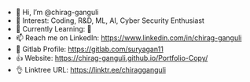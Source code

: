 - 👋 Hi, I’m @chirag-ganguli
- 👀 Interest: Coding, R&D, ML, AI, Cyber Security Enthusiast
- 🌱 Currently Learning: 🫤
- 📫 Reach me on LinkedIn: https://www.linkedin.com/in/chirag-ganguli
- 🔆 Gitlab Profile: https://gitlab.com/suryagan11
- 👍 Website: https://chirag-ganguli.github.io/Portfolio-Copy/
- 👌 Linktree URL: https://linktr.ee/chiragganguli
